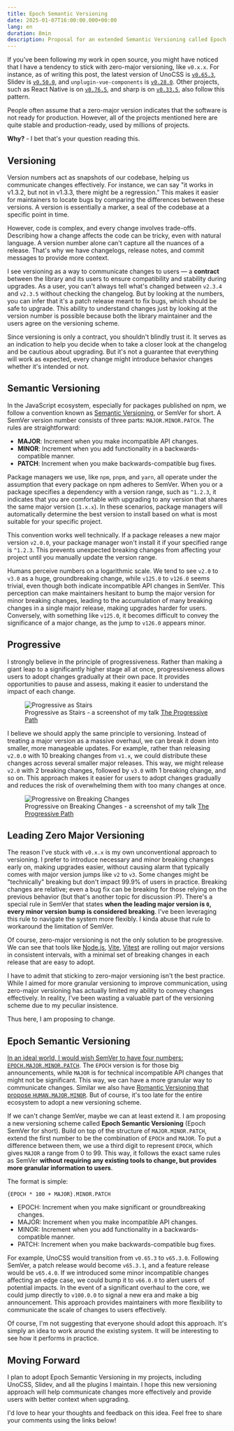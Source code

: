 ```yaml
---
title: Epoch Semantic Versioning
date: 2025-01-07T16:00:00.000+00:00
lang: en
duration: 8min
description: Proposal for an extended Semantic Versioning called Epoch SemVer to provide more granular versioning information to users.
---
```


If you've been following my work in open source, you might have noticed that I have a tendency to stick with zero-major versioning, like `v0.x.x`. For instance, as of writing this post, the latest version of UnoCSS is [`v0.65.3`](https://github.com/unocss/unocss/releases/tag/v0.65.3), Slidev is [`v0.50.0`](https://github.com/slidevjs/slidev/releases/tag/v0.50.0), and `unplugin-vue-components` is [`v0.28.0`](https://github.com/unplugin/unplugin-vue-components/releases/tag/v0.28.0). Other projects, such as React Native is on [`v0.76.5`](https://github.com/facebook/react-native/releases/tag/v0.76.5), and sharp is on [`v0.33.5`](https://github.com/lovell/sharp/releases/tag/v0.33.5), also follow this pattern.

People often assume that a zero-major version indicates that the software is not ready for production. However, all of the projects mentioned here are quite stable and production-ready, used by millions of projects.

**Why?** - I bet that's your question reading this.

## Versioning

Version numbers act as snapshots of our codebase, helping us communicate changes effectively. For instance, we can say "it works in v1.3.2, but not in v1.3.3, there might be a regression." This makes it easier for maintainers to locate bugs by comparing the differences between these versions. A version is essentially a marker, a seal of the codebase at a specific point in time.

However, code is complex, and every change involves trade-offs. Describing how a change affects the code can be tricky, even with natural language. A version number alone can't capture all the nuances of a release. That's why we have changelogs, release notes, and commit messages to provide more context.

I see versioning as a way to communicate changes to users — a **contract** between the library and its users to ensure compatibility and stability during upgrades. As a user, you can't always tell what's changed between `v2.3.4` and `v2.3.5` without checking the changelog. But by looking at the numbers, you can infer that it's a patch release meant to fix bugs, which should be safe to upgrade. This ability to understand changes just by looking at the version number is possible because both the library maintainer and the users agree on the versioning scheme.

Since versioning is only a contract, you shouldn't blindly trust it. It serves as an indication to help you decide when to take a closer look at the changelog and be cautious about upgrading. But it's not a guarantee that everything will work as expected, every change might introduce behavior changes whether it's intended or not.

## Semantic Versioning

In the JavaScript ecosystem, especially for packages published on npm, we follow a convention known as [Semantic Versioning](https://semver.org/), or SemVer for short. A SemVer version number consists of three parts: `MAJOR.MINOR.PATCH`. The rules are straightforward:

- **MAJOR**: Increment when you make incompatible API changes.
- **MINOR**: Increment when you add functionality in a backwards-compatible manner.
- **PATCH**: Increment when you make backwards-compatible bug fixes.

Package managers we use, like `npm`, `pnpm`, and `yarn`, all operate under the assumption that every package on npm adheres to SemVer. When you or a package specifies a dependency with a version range, such as `^1.2.3`, it indicates that you are comfortable with upgrading to any version that shares the same major version (`1.x.x`). In these scenarios, package managers will automatically determine the best version to install based on what is most suitable for your specific project.

This convention works well technically. If a package releases a new major version `v2.0.0`, your package manager won't install it if your specified range is `^1.2.3`. This prevents unexpected breaking changes from affecting your project until you manually update the version range.

Humans perceive numbers on a logarithmic scale. We tend to see `v2.0` to `v3.0` as a huge, groundbreaking change, while `v125.0` to `v126.0` seems trivial, even though both indicate incompatible API changes in SemVer. This perception can make maintainers hesitant to bump the major version for minor breaking changes, leading to the accumulation of many breaking changes in a single major release, making upgrades harder for users. Conversely, with something like `v125.0`, it becomes difficult to convey the significance of a major change, as the jump to `v126.0` appears minor.

## Progressive

I strongly believe in the principle of progressiveness. Rather than making a giant leap to a significantly higher stage all at once, progressiveness allows users to adopt changes gradually at their own pace. It provides opportunities to pause and assess, making it easier to understand the impact of each change.

<figure text-center>
  <img src="/images/epoch-semver-progressive-1.png" alt="Progressive as Stairs" border="~ base rounded-xl">
  <figcaption>Progressive as Stairs - a screenshot of my talk <a italic font-serif href="/talks#the-progressive-path" target="_blank">The Progressive Path</a></figcaption>
</figure>

I believe we should apply the same principle to versioning. Instead of treating a major version as a massive overhaul, we can break it down into smaller, more manageable updates. For example, rather than releasing `v2.0.0` with 10 breaking changes from `v1.x`, we could distribute these changes across several smaller major releases. This way, we might release `v2.0` with 2 breaking changes, followed by `v3.0` with 1 breaking change, and so on. This approach makes it easier for users to adopt changes gradually and reduces the risk of overwhelming them with too many changes at once.

<figure text-center>
  <img src="/images/epoch-semver-progressive-2.png" alt="Progressive on Breaking Changes" border="~ base rounded-xl">
  <figcaption>Progressive on Breaking Changes - a screenshot of my talk <a italic font-serif href="/talks#the-progressive-path" target="_blank">The Progressive Path</a></figcaption>
</figure>

## Leading Zero Major Versioning

The reason I've stuck with `v0.x.x` is my own unconventional approach to versioning. I prefer to introduce necessary and minor breaking changes early on, making upgrades easier, without causing alarm that typically comes with major version jumps like `v2` to `v3`. Some changes might be "technically" breaking but don't impact 99.9% of users in practice. Breaking changes are relative; even a bug fix can be breaking for those relying on the previous behavior (but that's another topic for discussion :P). There's a special rule in SemVer that states **when the leading major version is `0`, every minor version bump is considered breaking**. I've been leveraging this rule to navigate the system more flexibly. I kinda abuse that rule to workaround the limitation of SemVer.

Of course, zero-major versioning is not the only solution to be progressive. We can see that tools like [Node.js](https://nodejs.org/en), [Vite](https://vite.dev/), [Vitest](https://vitest.dev/) are rolling out major versions in consistent intervals, with a minimal set of breaking changes in each release that are easy to adopt.

I have to admit that sticking to zero-major versioning isn't the best practice. While I aimed for more granular versioning to improve communication, using zero-major versioning has actually limited my ability to convey changes effectively. In reality, I've been wasting a valuable part of the versioning scheme due to my peculiar insistence.

Thus here, I am proposing to change.

## Epoch Semantic Versioning

[In an ideal world, I would wish SemVer to have four numbers: `EPOCH.MAJOR.MINOR.PATCH`](https://x.com/antfu7/status/1679184417930059777). The `EPOCH` version is for those big announcements, while `MAJOR` is for technical incompatible API changes that might not be significant. This way, we can have a more granular way to communicate changes. Similar we also have [Romantic Versioning that propose `HUMAN.MAJOR.MINOR`](https://github.com/romversioning/romver). But of course, it's too late for the entire ecosystem to adopt a new versioning scheme.

If we can't change SemVer, maybe we can at least extend it. I am proposing a new versioning scheme called **Epoch Semantic Versioning** (Epoch SemVer for short). Build on top of the structure of `MAJOR.MINOR.PATCH`, extend the first number to be the combination of `EPOCH` and `MAJOR`. To put a difference between them, we use a third digit to represent `EPOCH`, which gives `MAJOR` a range from 0 to 99. This way, it follows the exact same rules as SemVer **without requiring any existing tools to change, but provides more granular information to users**.

The format is simple:

<div py4>
  <code important="text-xl text-gray">{<span font-bold text-violet>EPOCH</span> * 100 + <span font-bold text-amber>MAJOR</span>}.<span font-bold text-lime>MINOR</span>.<span font-bold text-blue>PATCH</span></code>
</div>

- <span font-bold font-mono text-violet>EPOCH</span>: Increment when you make significant or groundbreaking changes.
- <span font-bold font-mono text-amber>MAJOR</span>: Increment when you make incompatible API changes.
- <span font-bold font-mono text-lime>MINOR</span>: Increment when you add functionality in a backwards-compatible manner.
- <span font-bold font-mono text-blue>PATCH</span>: Increment when you make backwards-compatible bug fixes.

For example, UnoCSS would transition from `v0.65.3` to `v65.3.0`. Following SemVer, a patch release would become `v65.3.1`, and a feature release would be `v65.4.0`. If we introduced some minor incompatible changes affecting an edge case, we could bump it to `v66.0.0` to alert users of potential impacts. In the event of a significant overhaul to the core, we could jump directly to `v100.0.0` to signal a new era and make a big announcement. This approach provides maintainers with more flexibility to communicate the scale of changes to users effectively.

Of course, I'm not suggesting that everyone should adopt this approach. It's simply an idea to work around the existing system. It will be interesting to see how it performs in practice.

## Moving Forward

I plan to adopt Epoch Semantic Versioning in my projects, including UnoCSS, Slidev, and all the plugins I maintain. I hope this new versioning approach will help communicate changes more effectively and provide users with better context when upgrading.

I'd love to hear your thoughts and feedback on this idea. Feel free to share your comments using the links below!
